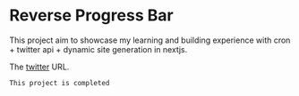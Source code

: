 # Reverse Progress Bar
This project aim to showcase my learning and building experience with cron + twitter api + dynamic site generation in nextjs.

The [twitter](https://x.com/reverseProgress) URL.

`This project is completed`